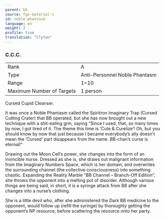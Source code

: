 ```yaml
---
parent: bb
source: fgo-material-v
id: noble-phantasm
language: en
weight: 3
profile: true
translation: "Clyton"
---
```


### C.C.C.

<table>
  <tr><td>Rank</td><td>A</td></tr>
  <tr><td>Type</td><td>Anti-Personnel Noble Phantasm</td></tr>
  <tr><td>Range</td><td>1~10</td></tr>
  <tr><td>Maximum Number of Targets</td><td>1 person</td></tr>
</table>

Cursed Cupid Cleanser.

It was once a Noble Phantasm called the Spiritron Imaginary Trap (Cursed Cutting Crater) that BB operated, but she has now brought out a new technique with a shit-eating grin, saying “Since I used, that, so many times by now, I got tired of it. The theme this time is ‘Cute & Curelize’! Oh, but you should know by now that just because I became everybody’s ally doesn’t mean the ‘Cursed’ part disappears from the name. BB-chan’s curse is eternal!”

Drawing out the Moon Cell’s power, she changes into the form of an invincible nurse. Dressed as she is, she draws out malignant information from the Imaginary Numbers Space, which is her domain, and overwrites the surrounding channel (the collective consciousness) into something chaotic. Expanding the Reality Marble “BB Channel – Branch-Off Edition”, she throws the opponent into a melting pot of disorder. Although various things are being said, in short, it is a syringe attack from BB after she changes into a nurse’s clothing.

She is a little devil who, after she administered the Dark BB medicine to the opponent, would follow up (refill the syringe) by thoroughly getting the opponent’s NP resource, before scattering the resource onto her party.
